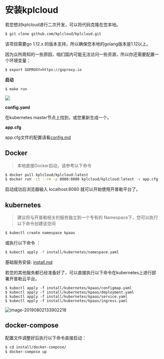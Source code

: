 # 安装kplcloud

若您想对kplcloud进行二次开发，可以将代码克隆在您本地。

```bash
$ git clone github.com/kplcloud/kplcloud.git
```

该项目需要go 1.12.x 的版本支持，所以确保您本地的golang版本是1.12以上。

因为众所周知的一些原因，咱们国内可能无法访问一些资源，所以你还需要配置一个环境变量：

```bash
$ export GOPROXY=https://goproxy.io
```

**启动**

```
$ make run
```

![](http://source.qiniu.cnd.nsini.com/images/2019/08/9f/96/8c/20190802-59d5b707bb9bc63d80b20bc09609f05d.jpeg?imageView2/2/w/1280/interlace/0/q/70)

**config.yaml**

在kubernetes master节点上找到，或您重新生成一个。

**app.cfg**

app.cfg文件的配置请看[config.md](../config.md)

## Docker

> 本地直接Docker启动，请参考以下命令

```bash
$ docker pull kplcloud/kplcloud:latest
$ docker run -it --rm -p 8080:8080 kplcloud/kplcloud:latest -v app.cfg:/etc/kplcloud/app.cfg -v config.yaml:/etc/kplcloud/config.yaml
```

启动成功后浏览器输入 localhost:8080 就可以开始使用开普勒平台了。

## kubernetes

> 建议将与开普勒相关的服务独立到一个专有的 Namespace下，您可以执行以下命令创建该空间



```bash
$ kubectl create namespace kpaas
```

或执行以下命令 ：

```bash
$ kubectl apply -f install/kubernetes/namespace.yaml
```



基础服务安装: [install.md](README.md)

若您的其他服务都已经准备好了，可以直接执行以下命令在kubernetes上进行部署开普勒云平台。

```
$ kubectl apply -f install/kubernetes/kpaas/configmap.yaml
$ kubectl apply -f install/kubernetes/kpaas/deployment.yaml
$ kubectl apply -f install/kubernetes/kpaas/service.yaml
$ kubectl apply -f install/kubernetes/kpaas/ingress.yaml
```

![image-20190802133902218](http://source.qiniu.cnd.nsini.com/images/2019/08/19/4a/6f/20190802-7643b01efd1ef58f6b393e4d4ad19e8e.jpeg?imageView2/2/w/1280/interlace/0/q/70)

## docker-compose

配置文件调整好后执行以下命令直接启动：

```bash
$ cd install/docker-compose/
$ docker-compose up
```

